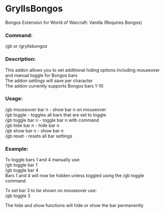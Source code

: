 # GryllsBongos
Bongos Extension for World of Warcraft: Vanilla (Requires Bongos)

### Command:<br>
/gb or /gryllsbongos

### Description:<br>
This addon allows you to set additional hiding options including mouseover and manual toggle for Bongos bars<br>
The addon settings will save per character<br>
The addon currently supports Bongos bars 1-10<br>

### Usage:<br>
/gb mouseover bar n - show bar n on mouseover<br>
/gb toggle - toggles all bars that are set to toggle<br>
/gb toggle bar n - toggle bar n with command<br>
/gb hide bar n - hide bar n<br>
/gb show bar n - show bar n<br>
/gb reset - resets all bar settings<br>

### Example:<br>
To toggle bars 1 and 4 manually use:<br>
/gb toggle bar 1<br>
/gb toggle bar 4<br>
Bars 1 and 4 will now be hidden unless toggled using the /gb toggle command

To set bar 3 to be shown on mouseover use:<br>
/gb toggle 3

The hide and show functions will hide or show the bar permanently
